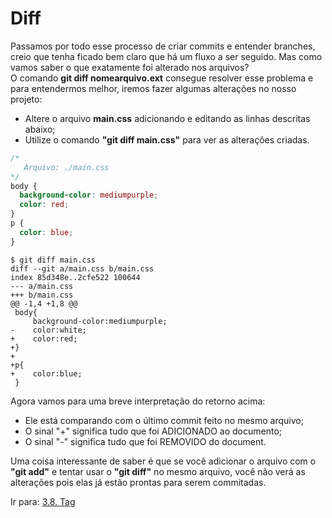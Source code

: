 # Diff

Passamos por todo esse processo de criar commits e entender branches, creio que tenha ficado bem claro que há um fluxo a ser seguido. Mas como vamos saber o que exatamente foi alterado nos arquivos?<br>
O comando **git diff nomearquivo.ext** consegue resolver esse problema e para entendermos melhor, iremos fazer algumas alterações no nosso projeto:

- Altere o arquivo **main.css** adicionando e editando as linhas descritas abaixo;
- Utilize o comando **"git diff main.css"** para ver as alterações criadas.

```css
/*
   Arquivo: ./main.css
*/
body {
  background-color: mediumpurple;
  color: red;
}
p {
  color: blue;
}
```

```
$ git diff main.css
diff --git a/main.css b/main.css
index 85d348e..2cfe522 100644
--- a/main.css
+++ b/main.css
@@ -1,4 +1,8 @@
 body{
     background-color:mediumpurple;
-    color:white;
+    color:red;
+}
+
+p{
+    color:blue;
 }
```

Agora vamos para uma breve interpretação do retorno acima:

- Ele está comparando com o último commit feito no mesmo arquivo;
- O sinal "+" significa tudo que foi ADICIONADO ao documento;
- O sinal "-" significa tudo que foi REMOVIDO do document.

Uma coisa interessante de saber é que se você adicionar o arquivo com o **"git add"** e tentar usar o **"git diff"** no mesmo arquivo, você não verá as alterações pois elas já estão prontas para serem commitadas.

Ir para: [3.8. Tag](../3-comandos/tag.md) 